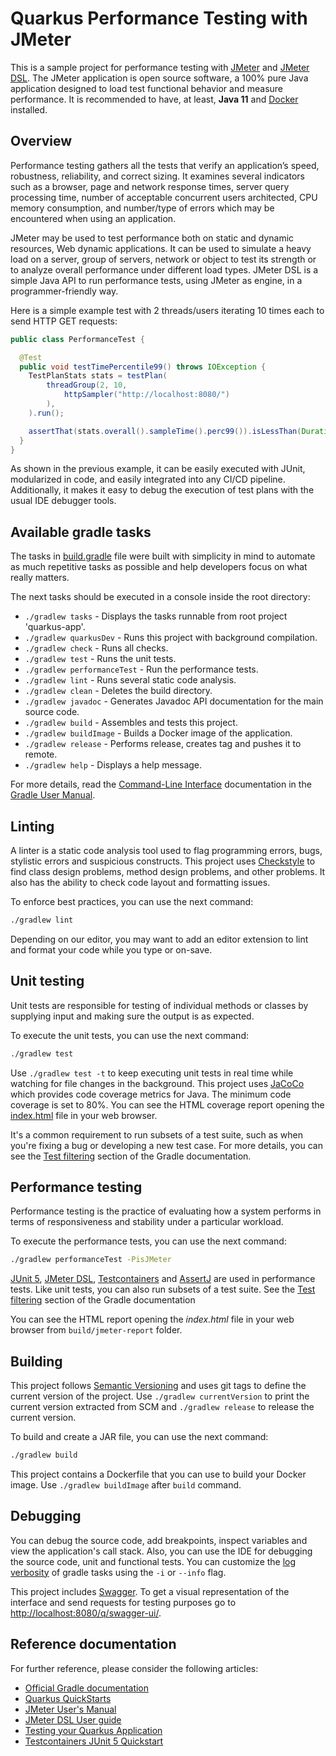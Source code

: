 # Quarkus Performance Testing with JMeter

This is a sample project for performance testing with [JMeter](https://jmeter.apache.org/) and [JMeter DSL](https://abstracta.github.io/jmeter-java-dsl/).
The JMeter application is open source software, a 100% pure Java application designed to load test functional behavior and measure performance.
It is recommended to have, at least, **Java 11** and [Docker](https://www.docker.com/) installed.

## Overview

Performance testing gathers all the tests that verify an application’s speed, robustness, reliability, and correct sizing.
It examines several indicators such as a browser, page and network response times, server query processing time, number of acceptable concurrent users architected, CPU memory consumption, and number/type of errors which may be encountered when using an application.

JMeter may be used to test performance both on static and dynamic resources, Web dynamic applications.
It can be used to simulate a heavy load on a server, group of servers, network or object to test its strength or to analyze overall performance under different load types.
JMeter DSL is a simple Java API to run performance tests, using JMeter as engine, in a programmer-friendly way.

Here is a simple example test with 2 threads/users iterating 10 times each to send HTTP GET requests:

```java
public class PerformanceTest {

  @Test
  public void testTimePercentile99() throws IOException {
    TestPlanStats stats = testPlan(
        threadGroup(2, 10,
            httpSampler("http://localhost:8080/")
        ),
    ).run();

    assertThat(stats.overall().sampleTime().perc99()).isLessThan(Duration.ofSeconds(1));
  }
}
```

As shown in the previous example, it can be easily executed with JUnit, modularized in code, and easily integrated into any CI/CD pipeline.
Additionally, it makes it easy to debug the execution of test plans with the usual IDE debugger tools.

## Available gradle tasks

The tasks in [build.gradle](build.gradle) file were built with simplicity in mind to automate as much repetitive tasks as possible and help developers focus on what really matters.

The next tasks should be executed in a console inside the root directory:

- `./gradlew tasks` - Displays the tasks runnable from root project 'quarkus-app'.
- `./gradlew quarkusDev` - Runs this project with background compilation.
- `./gradlew check` - Runs all checks.
- `./gradlew test` - Runs the unit tests.
- `./gradlew performanceTest` - Run the performance tests.
- `./gradlew lint` - Runs several static code analysis.
- `./gradlew clean` - Deletes the build directory.
- `./gradlew javadoc` - Generates Javadoc API documentation for the main source code.
- `./gradlew build` - Assembles and tests this project.
- `./gradlew buildImage` - Builds a Docker image of the application.
- `./gradlew release` - Performs release, creates tag and pushes it to remote.
- `./gradlew help` - Displays a help message.

For more details, read the [Command-Line Interface](https://docs.gradle.org/current/userguide/command_line_interface.html) documentation in the [Gradle User Manual](https://docs.gradle.org/current/userguide/userguide.html).

## Linting

A linter is a static code analysis tool used to flag programming errors, bugs, stylistic errors and suspicious constructs.
This project uses [Checkstyle](https://checkstyle.sourceforge.io/) to find class design problems, method design problems, and other problems. It also has the ability to check code layout and formatting issues.

To enforce best practices, you can use the next command:

```bash
./gradlew lint
```

Depending on our editor, you may want to add an editor extension to lint and format your code while you type or on-save.

## Unit testing

Unit tests are responsible for testing of individual methods or classes by supplying input and making sure the output is as expected.

To execute the unit tests, you can use the next command:

```bash
./gradlew test
```

Use `./gradlew test -t` to keep executing unit tests in real time while watching for file changes in the background.
This project uses [JaCoCo](https://www.eclemma.org/jacoco/) which provides code coverage metrics for Java.
The minimum code coverage is set to 80%.
You can see the HTML coverage report opening the [index.html](build/reports/jacoco/test/html/index.html) file in your web browser.

It's a common requirement to run subsets of a test suite, such as when you're fixing a bug or developing a new test case.
For more details, you can see the [Test filtering](https://docs.gradle.org/current/userguide/java_testing.html#test_filtering) section of the Gradle documentation.

## Performance testing

Performance testing is the practice of evaluating how a system performs in terms of responsiveness and stability under a particular workload.

To execute the performance tests, you can use the next command:

```bash
./gradlew performanceTest -PisJMeter
```

[JUnit 5](https://junit.org/junit5/), [JMeter DSL](https://abstracta.github.io/jmeter-java-dsl/), [Testcontainers](https://www.testcontainers.org/) and [AssertJ](https://assertj.github.io/doc/) are used in performance tests.
Like unit tests, you can also run subsets of a test suite.
See the [Test filtering](https://docs.gradle.org/current/userguide/java_testing.html#test_filtering) section of the Gradle documentation

You can see the HTML report opening the *index.html* file in your web browser from `build/jmeter-report` folder.

## Building

This project follows [Semantic Versioning](https://semver.org/) and uses git tags to define the current version of the project.
Use `./gradlew currentVersion` to print the current version extracted from SCM and `./gradlew release` to release the current version.

To build and create a JAR file, you can use the next command:

```bash
./gradlew build
```

This project contains a Dockerfile that you can use to build your Docker image.
Use `./gradlew buildImage` after `build` command.

## Debugging

You can debug the source code, add breakpoints, inspect variables and view the application's call stack.
Also, you can use the IDE for debugging the source code, unit and functional tests.
You can customize the [log verbosity](https://docs.gradle.org/current/userguide/logging.html#logging) of gradle tasks using the `-i` or `--info` flag.

This project includes [Swagger](https://swagger.io/). To get a visual representation of the interface and send requests for testing purposes go to <http://localhost:8080/q/swagger-ui/>.

## Reference documentation

For further reference, please consider the following articles:

- [Official Gradle documentation](https://docs.gradle.org)
- [Quarkus QuickStarts](https://github.com/quarkusio/quarkus-quickstarts)
- [JMeter User's Manual](https://jmeter.apache.org/usermanual/index.html)
- [JMeter DSL User guide](https://abstracta.github.io/jmeter-java-dsl/guide/)
- [Testing your Quarkus Application](https://quarkus.io/guides/getting-started-testing)
- [Testcontainers JUnit 5 Quickstart](https://www.testcontainers.org/quickstart/junit_5_quickstart/)
